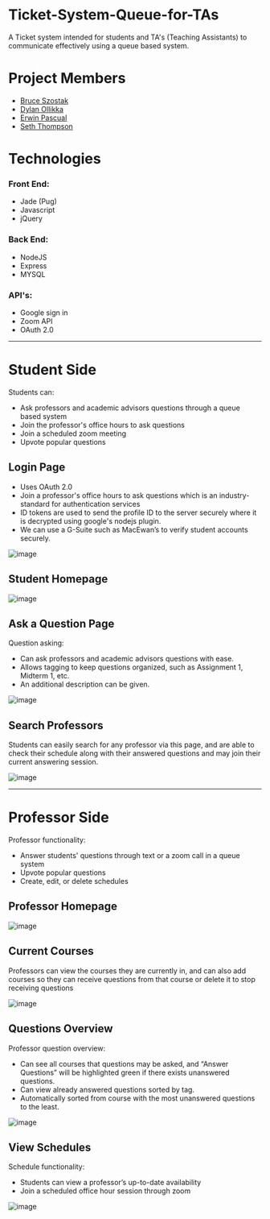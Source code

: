 # Ticket-System-Queue-for-TAs
A Ticket system intended for students and TA's (Teaching Assistants) to communicate effectively using a queue based system.

# Project Members
- [Bruce Szostak](https://github.com/Bruce-Szo)
- [Dylan Ollikka](https://github.com/dylanollikka)
- [Erwin Pascual](https://github.com/pascuale2)
- [Seth Thompson](https://github.com/ThompsonSeth)

# Technologies

### Front End:
 - Jade (Pug)
 - Javascript
 - jQuery
### Back End:
 - NodeJS
 - Express
 - MYSQL
### API's:
 - Google sign in
 - Zoom API
 - OAuth 2.0

<hr>

# Student Side
Students can:
* Ask professors and academic advisors questions through a queue based system
* Join the professor's office hours to ask questions
* Join a scheduled zoom meeting
* Upvote popular questions

## Login Page
* Uses OAuth 2.0
* Join a professor's office hours to ask questions which is an industry-standard for authentication services
* ID tokens are used to send the profile ID to the server securely where it is decrypted using google's nodejs plugin. 
* We can use a G-Suite such as MacEwan’s to verify student accounts securely.


![image](https://user-images.githubusercontent.com/56744638/116008104-235cd880-a5d0-11eb-99f1-d8a9ab892a87.png)

## Student Homepage
![image](https://user-images.githubusercontent.com/56744638/116008170-66b74700-a5d0-11eb-8ffe-1340b0636200.png)

## Ask a Question Page
Question asking:
* Can ask professors and academic advisors questions with ease.
* Allows tagging to keep questions organized, such as Assignment 1, Midterm 1, etc.
* An additional description can be given.

![image](https://user-images.githubusercontent.com/56744638/116008234-abdb7900-a5d0-11eb-8a9a-bb5048b751ce.png)

## Search Professors
Students can easily search for any professor via this page, and are able to check their schedule along with their answered questions and may join their current answering session.
<br>

![image](https://user-images.githubusercontent.com/56744638/116008340-4471f900-a5d1-11eb-8e16-8277431583af.png)

<hr>

# Professor Side
Professor functionality:
* Answer students' questions through text or a zoom call in a queue system
* Upvote popular questions
* Create, edit, or delete schedules

## Professor Homepage
![image](https://user-images.githubusercontent.com/56744638/116008199-88183300-a5d0-11eb-9a08-3fb7c2eef13f.png)

## Current Courses
Professors can view the courses they are currently in, and can also add courses so they can receive questions from that course or delete it to stop receiving questions

![image](https://user-images.githubusercontent.com/56744638/116008359-5e134080-a5d1-11eb-81be-e235f13cc5a2.png)

## Questions Overview
Professor question overview:
* Can see all courses that questions may be asked, and “Answer Questions” will be highlighted green if there exists unanswered questions.
* Can view already answered questions sorted by tag.
* Automatically sorted from course with the most unanswered questions to the least.

![image](https://user-images.githubusercontent.com/56744638/116008389-800cc300-a5d1-11eb-9fc2-c93a794a56f1.png)

## View Schedules
Schedule functionality:
* Students can view a professor’s up-to-date availability
* Join a scheduled office hour session through zoom

![image](https://user-images.githubusercontent.com/56744638/116008373-6d928980-a5d1-11eb-9aa5-29e85a060be6.png)
